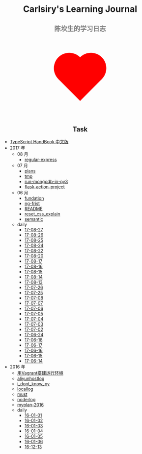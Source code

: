 
# Carlsiry's Learning Journal

<h2 class="subheader">陈坎生的学习日志</h2>

<div class="heart"></div>

## Task

- [TypeScript HandBook 中文版](https://zhongsp.gitbooks.io/typescript-handbook/content/)
- 2017 年
  - 08 月
    - [regular-express](./2017/08/regular-express.html)
  - 07 月
    - [plans](./2017/07/plans.html)
    - [tmp](./2017/07/tmp.html)
    - [run-mongodb-in-py3](./2017/07/run-mongodb-in-py3.html)
    - [flask-action-project](./2017/07/flask-action-project.html)
  - 06 月
    - [fundation](./2017/06/fundation.html)
    - [ng-frist](./2017/06/ng-frist.html)
    - [README](./2017/06/README.html)
    - [reset_css_explain](./2017/06/reset_css_explain.html)
    - [semantic](./2017/06/semantic.html)
  - daily
    - [17-08-27](./2017/daily/17-08-27.html)
    - [17-08-26](./2017/daily/17-08-26.html)
    - [17-08-25](./2017/daily/17-08-25.html)
    - [17-08-24](./2017/daily/17-08-24.html)
    - [17-08-22](./2017/daily/17-08-22.html)
    - [17-08-20](./2017/daily/17-08-20.html)
    - [17-08-17](./2017/daily/17-08-17.html)
    - [17-08-16](./2017/daily/17-08-16.html)
    - [17-08-15](./2017/daily/17-08-15.html)
    - [17-08-14](./2017/daily/17-08-14.html)
    - [17-08-13](./2017/daily/17-08-13.html)
    - [17-07-26](./2017/daily/17-07-26.html)
    - [17-07-25](./2017/daily/17-07-25.html)
    - [17-07-08](./2017/daily/17-07-08.html)
    - [17-07-07](./2017/daily/17-07-07.html)
    - [17-07-06](./2017/daily/17-07-06.html)
    - [17-07-05](./2017/daily/17-07-05.html)
    - [17-07-04](./2017/daily/17-07-04.html)
    - [17-07-03](./2017/daily/17-07-03.html)
    - [17-07-02](./2017/daily/17-07-02.html)
    - [17-06-24](./2017/daily/17-06-24.html)
    - [17-06-18](./2017/daily/17-06-18.html)
    - [17-06-17](./2017/daily/17-06-17.html)
    - [17-06-16](./2017/daily/17-06-16.html)
    - [17-06-15](./2017/daily/17-06-15.html)
    - [17-06-14](./2017/daily/17-06-14.html)
- 2016 年
  - [用Vagrant搭建运行环境](./2016/Build-Environment-by-Vagrant.md)
  - [aliyunhostlog](./2016/aliyunhostlog.md)
  - [i_dont_know_py](./2016/i_dont_know_py.md)
  - [locallog](./2016/locallog.md)
  - [must](./2016/must.md)
  - [noderlog](./2016/noderlog.md)
  - [myplan-2016](./2016/myplan.md)
  - daily
    - [16-01-01](./2016/daily/01-01.md)
    - [16-01-02](./2016/daily/01-02.md)
    - [16-01-03](./2016/daily/01-03.md)
    - [16-01-04](./2016/daily/01-04.md)
    - [16-01-05](./2016/daily/01-05.md)
    - [16-01-06](./2016/daily/01-06.md)
    - [16-12-13](./2016/daily/12-13.md)


<style>
  h1, h2 {
    text-align: center;
  }
  .subheader {
    color: rgba(0, 0, 0, .5);
  }
  .heart {
    width: 100px;
    height: 100px;
    margin: 100px auto;
    background: red;
    -webkit-transform: rotate(45deg);
  }
  .heart:before, .heart:after {
    content: '';
    position: absolute;
    width: 100px;
    height: 100px;
    background: red;
    border-radius: 50%;
  }
  .heart:before {
    -webkit-transform: translate(-50px);
  }
  .heart:after{
    -webkit-transform: translateY(-50px);
  }
</style>
